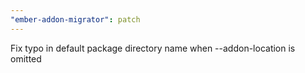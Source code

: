 ```yaml
---
"ember-addon-migrator": patch
---
```


Fix typo in default package directory name when --addon-location is omitted
